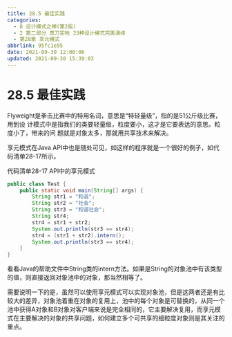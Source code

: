 ```yaml
---
title: 28.5 最佳实践
categories:
  - 8 设计模式之禅(第2版)
  - 2 第二部分 真刀实枪 23种设计模式完美演绎
  - 第28章 享元模式
abbrlink: 95fc1e95
date: 2021-09-30 12:00:06
updated: 2021-09-30 15:39:03
---
```

# 28.5 最佳实践
Flyweight是拳击比赛中的特用名词，意思是“特轻量级”，指的是51公斤级比赛，用到设 计模式中是指我们的类要轻量级，粒度要小，这才是它要表达的意思。粒度小了，带来的问 题就是对象太多，那就用共享技术来解决。

享元模式在Java API中也是随处可见，如这样的程序就是一个很好的例子，如代码清单28-17所示。

代码清单28-17 API中的享元模式
```java
public class Test {
    public static void main(String[] args) {
        String str1 = "和谐";
        String str2 = "社会";
        String str3 = "和谐社会";
        String str4;
        str4 = str1 + str2;
        System.out.println(str3 == str4);
        str4 = (str1 + str2).intern();
        System.out.println(str3 == str4);
    }
}
```
看看Java的帮助文件中String类的intern方法。如果是String的对象池中有该类型的值，则直接返回对象池中的对象，那当然相等了。

需要说明一下的是，虽然可以使用享元模式可以实现对象池，但是这两者还是有比较大的差异，对象池着重在对象的复用上，池中的每个对象是可替换的，从同一个池中获得A对象和B对象对客户端来说是完全相同的，它主要解决复用，而享元模式在主要解决的对象的共享问题，如何建立多个可共享的细粒度对象则是其关注的重点。
